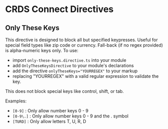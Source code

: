 # CRDS Connect Directives

## Only These Keys

This directive is designed to block all but specified keypresses. Useful for special field types like zip code or currency. Fall-back (if no regex provided) is alpha-numeric keys only. To use:

- import `only-these-keys.directive.ts` into your module
- add `OnlyTheseKeysDirective` to your module's declarations
- add the directive `onlyTheseKeys="YOURREGEX"` to your markup 
- replacing "YOURREGEX" with a valid regular expression to validate the key. 

This does not block special keys like control, shift, or tab.

Examples:
- `[0-9]` : Only allow number keys 0 - 9
- `[0-9\.]` : Only allow number keys 0 - 9 and the . symbol
- `[TURD]` : Only allow letters T, U, R, D
